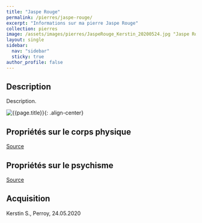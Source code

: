 ```yaml
---
title: "Jaspe Rouge"
permalink: /pierres/jaspe-rouge/
excerpt: "Informations sur ma pierre Jaspe Rouge"
collection: pierres
image: /assets/images/pierres/JaspeRouge_Kerstin_20200524.jpg "Jaspe Rouge"
layout: single
sidebar:
  nav: "sidebar"
  sticky: true
author_profile: false
---
```


## Description
Description.

![{{page.title}}]({{page.image}} "Jaspe Rouge"){: .align-center}


## Propriétés sur le corps physique


[Source](https://)


## Propriétés sur le psychisme


[Source](https://)

## Acquisition
Kerstin S., Perroy, 24.05.2020
